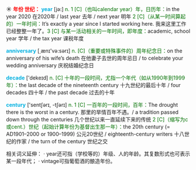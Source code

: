 ☀ <font color="red">**年份 世纪：**</font>
<font color="sky blue">**year**</font> [jə:] 
<font color="rgb(227, 108, 9)">n. 1 [C]（也叫calendar year）年，日历年：</font>in the year 2020 在2020年 / last year 去年 / next year 明年 <font color="rgb(227, 108, 9)">2 [C]（从某一时间算起的）一年时间：</font>It’s exactly a year since I started working here. 我来这里工作已经整整一年了。<font color="rgb(227, 108, 9)">3 [C] 与某一活动相关的一年时间，即年度：</font>academic, school year 学年 / the tax year 课税年度

<font color="sky blue">**anniversary**</font> [͵ænɪ'və:sərɪ] 
<font color="rgb(227, 108, 9)">n. [C]（重要或特殊事件的）周年纪念日：</font>on the anniversary of his wife’s death 在他妻子去世的周年忌日 / to celebrate your wedding anniversary 庆祝结婚纪念日

<font color="sky blue">**decade**</font> ['dekeɪd] 
<font color="rgb(227, 108, 9)">n. [C] 十年的一段时间，尤指一个年代（如从1990年到1999年）：</font>the last decade of the nineteenth century 十九世纪的最后十年 / four decades 四十年 / the past decade 过去的十年

<font color="sky blue">**century**</font> ['sentʃərɪ, -tʃərɪ] 
<font color="rgb(227, 108, 9)">n. 1 [C] 一百年的一段时间，百年：</font>The drought there is the worst in a century. 那里的旱情百年不遇。/ a tradition passed down through the centuries 几个世纪以来一直延续下来的传统 <font color="rgb(227, 108, 9)">2 [C]（缩写为c或cent.）世纪（起始计算年份为基督出生那一年）：</font>the 20th century (= AD1901–2000 or 1900–1999) 公元20世纪 / eighteenth-century writers 十八世纪的作家 / the turn of the century 世纪之交

相关词义延伸：
· year还可指（学校等的）年级、人的年龄。其复数形式也可表示某一段年代；
· vintage可指葡萄酒的酿造年份。
